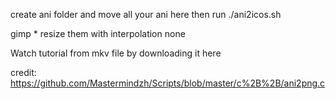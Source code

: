 create ani folder and move all your ani here
then run
./ani2icos.sh

gimp *
resize them with interpolation none

Watch tutorial from mkv file by downloading it here

credit: https://github.com/Mastermindzh/Scripts/blob/master/c%2B%2B/ani2png.c

